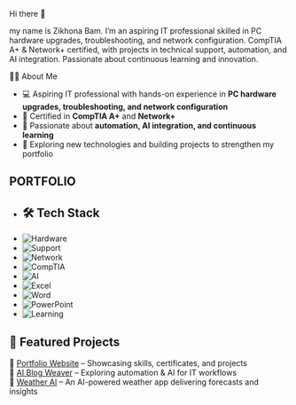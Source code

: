 Hi there 👋

my name is Zikhona Bam. I’m an aspiring IT professional skilled in PC hardware upgrades, troubleshooting, and network configuration. CompTIA A+ & Network+ certified, with projects in technical support, automation, and AI integration. Passionate about continuous learning and innovation.

👩‍💻 About Me
- 💻 Aspiring IT professional with hands-on experience in **PC hardware upgrades, troubleshooting, and network configuration**  
- 📜 Certified in **CompTIA A+** and **Network+**  
- 🤖 Passionate about **automation, AI integration, and continuous learning**  
- 🚀 Exploring new technologies and building projects to strengthen my portfolio  

PORTFOLIO
---
- ## 🛠️ Tech Stack
- ![Hardware](https://img.shields.io/badge/Hardware%20Upgrades-000000?style=for-the-badge&logo=windows&logoColor=white) 
- ![Support](https://img.shields.io/badge/Troubleshooting-0078D4?style=for-the-badge&logo=windows-terminal&logoColor=white) 
- ![Network](https://img.shields.io/badge/Networking-00C7B7?style=for-the-badge&logo=cisco&logoColor=white) 
- ![CompTIA](https://img.shields.io/badge/CompTIA%20A+%20%26%20Network+-E01E5A?style=for-the-badge&logo=comptia&logoColor=white) 
- ![AI](https://img.shields.io/badge/AI%20Tools-8A2BE2?style=for-the-badge&logo=openai&logoColor=white)  
- ![Excel](https://img.shields.io/badge/Excel-217346?style=for-the-badge&logo=microsoft-excel&logoColor=white) 
- ![Word](https://img.shields.io/badge/Word-2B579A?style=for-the-badge&logo=microsoft-word&logoColor=white) 
- ![PowerPoint](https://img.shields.io/badge/PowerPoint-B7472A?style=for-the-badge&logo=microsoft-powerpoint&logoColor=white)  
- ![Learning](https://img.shields.io/badge/Continuous%20Learning-FF6F00?style=for-the-badge&logo=coursera&logoColor=white)   

## 📂 Featured Projects
🔹 [Portfolio Website](#) – Showcasing skills, certificates, and projects  
🔹 [AI Blog Weaver](#) – Exploring automation & AI for IT workflows  
🔹 [Weather AI](#) – An AI-powered weather app delivering forecasts and insights  



